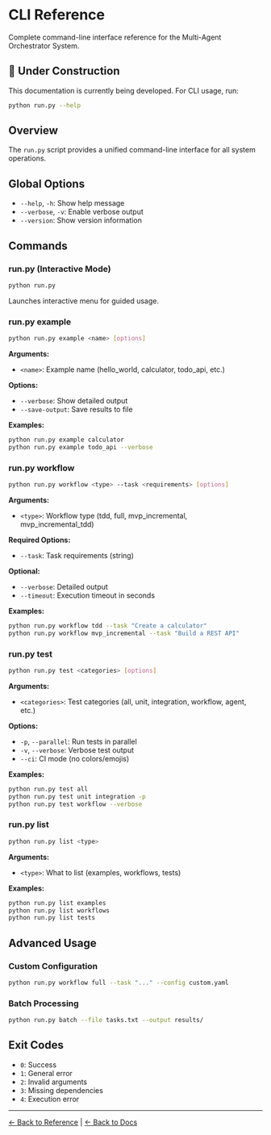 # CLI Reference

Complete command-line interface reference for the Multi-Agent Orchestrator System.

## 🚧 Under Construction

This documentation is currently being developed. For CLI usage, run:
```bash
python run.py --help
```

## Overview

The `run.py` script provides a unified command-line interface for all system operations.

## Global Options

- `--help`, `-h`: Show help message
- `--verbose`, `-v`: Enable verbose output
- `--version`: Show version information

## Commands

### run.py (Interactive Mode)
```bash
python run.py
```
Launches interactive menu for guided usage.

### run.py example
```bash
python run.py example <name> [options]
```

**Arguments:**
- `<name>`: Example name (hello_world, calculator, todo_api, etc.)

**Options:**
- `--verbose`: Show detailed output
- `--save-output`: Save results to file

**Examples:**
```bash
python run.py example calculator
python run.py example todo_api --verbose
```

### run.py workflow
```bash
python run.py workflow <type> --task <requirements> [options]
```

**Arguments:**
- `<type>`: Workflow type (tdd, full, mvp_incremental, mvp_incremental_tdd)

**Required Options:**
- `--task`: Task requirements (string)

**Optional:**
- `--verbose`: Detailed output
- `--timeout`: Execution timeout in seconds

**Examples:**
```bash
python run.py workflow tdd --task "Create a calculator"
python run.py workflow mvp_incremental --task "Build a REST API"
```

### run.py test
```bash
python run.py test <categories> [options]
```

**Arguments:**
- `<categories>`: Test categories (all, unit, integration, workflow, agent, etc.)

**Options:**
- `-p`, `--parallel`: Run tests in parallel
- `-v`, `--verbose`: Verbose test output
- `--ci`: CI mode (no colors/emojis)

**Examples:**
```bash
python run.py test all
python run.py test unit integration -p
python run.py test workflow --verbose
```

### run.py list
```bash
python run.py list <type>
```

**Arguments:**
- `<type>`: What to list (examples, workflows, tests)

**Examples:**
```bash
python run.py list examples
python run.py list workflows
python run.py list tests
```

## Advanced Usage

### Custom Configuration
```bash
python run.py workflow full --task "..." --config custom.yaml
```

### Batch Processing
```bash
python run.py batch --file tasks.txt --output results/
```

## Exit Codes

- `0`: Success
- `1`: General error
- `2`: Invalid arguments
- `3`: Missing dependencies
- `4`: Execution error

---

[← Back to Reference](README.md) | [← Back to Docs](../README.md)